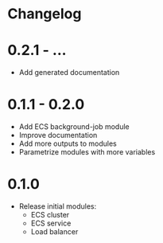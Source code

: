 # Changelog

# 0.2.1 - ...

* Add generated documentation

# 0.1.1 - 0.2.0

* Add ECS background-job module
* Improve documentation
* Add more outputs to modules
* Parametrize modules with more variables

# 0.1.0

* Release initial modules:
    * ECS cluster
    * ECS service
    * Load balancer
